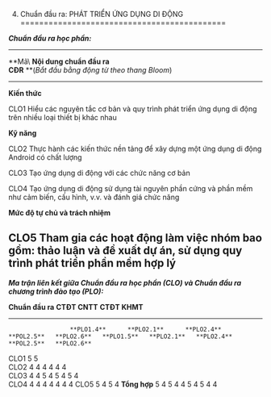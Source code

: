 4. Chuẩn đầu ra: PHÁT TRIỂN ỨNG DỤNG DI ĐỘNG
============================================

***Chuẩn đầu ra học phần:***

  -----------------------------------------------------------------------------------------------------------------------------------------------------------
  **Mã\                              **Nội dung chuẩn đầu ra\
  CĐR**                              **(*Bắt đầu bằng động từ theo thang Bloom*)
  ---------------------------------- ------------------------------------------------------------------------------------------------------------------------
  **Kiến thức**                      

  CLO1                               Hiểu các nguyên tắc cơ bản và quy trình phát triển ứng dụng di động trên nhiều loại thiết bị khác nhau

  **Kỹ năng**                        

  CLO2                               Thực hành các kiến thức nền tảng để xây dựng một ứng dụng di động Android có chất lượng

  CLO3                               Tạo ứng dụng di động với các chức năng cơ bản

  CLO4                               Tạo ứng dụng di động sử dụng tài nguyên phần cứng và phần mềm như cảm biến, cấu hình, v.v. và đánh giá chức năng

  **Mức độ tự chủ và trách nhiệm**   

  CLO5                               Tham gia các hoạt động làm việc nhóm bao gồm: thảo luận và đề xuất dự án, sử dụng quy trình phát triển phần mềm hợp lý
  -----------------------------------------------------------------------------------------------------------------------------------------------------------

***Ma trận liên kết giữa Chuẩn đầu ra học phần (CLO) và Chuẩn đầu ra
chương trình đào tạo (PLO):***

  **Chuẩn đầu ra**   **CTĐT CNTT**   **CTĐT KHMT**                                                                                              
  ------------------ --------------- --------------- ------------ ------------ ------------ ------------ ------------ ------------ ------------ ------------
                     **PLO1.4**      **PLO2.1**      **PLO2.4**   **POL2.5**   **PLO2.6**   **PLO1.5**   **PLO2.1**   **PLO2.4**   **POL2.5**   **PLO2.6**
  CLO1               5                                                                      5                                                   
  CLO2               4               4                            4                         4            4                         4            
  CLO3               4               4               5            4                         5            4            5            4            
  CLO4                               4               4                         4            4            4            4                         4
  CLO5                                               5                         4                                      5                         4
  **Tổng hợp**       5               4               5            4            4            5            4            5            4            4

